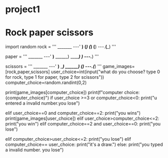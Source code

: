 # project1
# Rock paper scissors
import random
rock = '''
    _______
---'   ____)
      (_____)
      (_____)
      (____)
---.__(___)
'''

paper = '''
    _______
---'   ____)____
          ______)
          _______)
         _______)
---.__________)
'''

scissors = '''
    _______
---'   ____)____
          ______)
       __________)
      (____)
---.__(___)
'''
game_images=[rock,paper,scissors]
user_choice=int(input("what do you choose? type 0 for rock, type 1 for paper, type 2 for scissors"))
computer_choice=random.randint(0,2)

print(game_images[computer_choice])
print(f"computer choice:{computer_choice}")
if user_choice >=3 or computer_choice<0:
    print("u entered a invalid number.you lose")

elif user_choice==0 and computer_choice==2:
    print("you wins")
    print(game_images[user_choice])
elif user_choice>computer_choice<=2:
    print("you win")
elif computer_choice==2 and user_choice==0:
    print("you lose")

elif computer_choice>user_choice<=2:
    print("you lose")
elif computer_choice== user_choice:
    print("it's a draw.")
else:
    print("you typed a invalid number. you lose")
